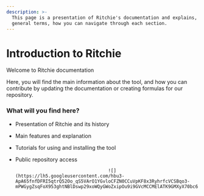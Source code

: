 ```yaml
---
description: >-
  This page is a presentation of Ritchie's documentation and explains, in
  general terms, how you can navigate through each section.
---
```


# Introduction to Ritchie

Welcome to Ritchie documentation

Here, you will find the main information about the tool, and how you can contribute by updating the documentation or creating formulas for our repository.

### What will you find here?

* Presentation of Ritchie and its history 
* Main features and explanation 
* Tutorials for using and installing the tool 
* Public repository access 

                                        ![](https://lh5.googleusercontent.com/hbu3-ApA65fnfDFRI5qtrQ52Oo_qS5VArO1YGvloCFZN0CCuVpKF8x3RyhrfcVCSBqo3-mPWGygZsqFoX953ghtNBlDswp29xoWQyGWoZxipOu9i9GVcMCCMElATK9GMXyX70bc6ye4)



